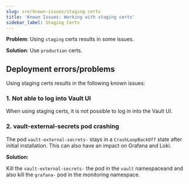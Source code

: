 ```yaml
---
slug: sre/known-issues/staging-certs
title: 'Known Issues: Working with staging certs'
sidebar_label: Staging Certs
---
```


**Problem**: Using `staging` certs results in some issues.

**Solution**: Use `production` certs.

## Deployment errors/problems

Using staging certs results in the following known issues:

### 1. Not able to log into Vault UI

When using staging certs, it is not possible to log in into the Vault UI.

### 2. vault-external-secrets pod crashing

The pod `vault-external-secrets-` stays in a `CrashLoopBackOff` state after initial installation. This can also have an impact on Grafana and Loki.

**Solution:**

Kill the `vault-external-secrets-` the pod in the `vault` namespaceand and also kill the `grafana-` pod in the monitoring namespace.

